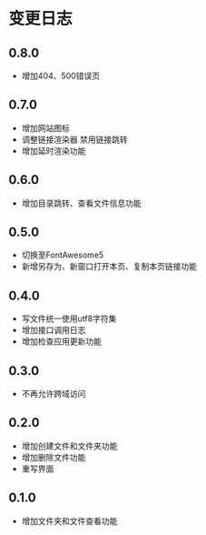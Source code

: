 # 变更日志

## 0.8.0

* 增加404、500错误页

## 0.7.0

* 增加网站图标
* 调整链接渲染器 禁用链接跳转
* 增加延时渲染功能

## 0.6.0

* 增加目录跳转、查看文件信息功能

## 0.5.0

* 切换至FontAwesome5
* 新增另存为、新窗口打开本页、复制本页链接功能

## 0.4.0

* 写文件统一使用utf8字符集
* 增加接口调用日志
* 增加检查应用更新功能

## 0.3.0

* 不再允许跨域访问

## 0.2.0

* 增加创建文件和文件夹功能
* 增加删除文件功能
* 重写界面

## 0.1.0

* 增加文件夹和文件查看功能
